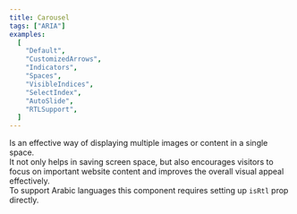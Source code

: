 ```yaml
---
title: Carousel
tags: ["ARIA"]
examples:
  [
    "Default",
    "CustomizedArrows",
    "Indicators",
    "Spaces",
    "VisibleIndices",
    "SelectIndex",
    "AutoSlide",
    "RTLSupport",
  ]
---
```


Is an effective way of displaying multiple images or content in a single space.
<br/>
It not only helps in saving screen space, but also encourages visitors to focus on important website content and improves the overall visual appeal effectively.
<br/>
To support Arabic languages this component requires setting up `isRtl` prop directly.
